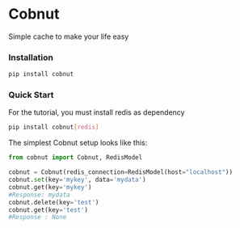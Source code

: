 # Cobnut

Simple cache to make your life easy

### Installation
```sh
pip install cobnut
```

### Quick Start
For the tutorial, you must install redis as dependency

```sh
pip install cobnut[redis]
```


The simplest Cobnut setup looks like this:

```python
from cobnut import Cobnut, RedisModel

cobnut = Cobnut(redis_connection=RedisModel(host="localhost"))
cobnut.set(key='mykey', data='mydata')
cobnut.get(key='mykey')
#Response: mydata
cobnut.delete(key='test')
cobnut.get(key='test')
#Response : None
```